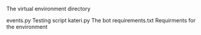 The virtual environment directory

events.py         Testing script
kateri.py         The bot
requirements.txt  Requirments for the environment
